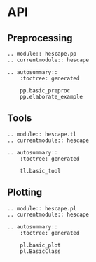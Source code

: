 # API

## Preprocessing

```{eval-rst}
.. module:: hescape.pp
.. currentmodule:: hescape

.. autosummary::
    :toctree: generated

    pp.basic_preproc
    pp.elaborate_example
```

## Tools

```{eval-rst}
.. module:: hescape.tl
.. currentmodule:: hescape

.. autosummary::
    :toctree: generated

    tl.basic_tool
```

## Plotting

```{eval-rst}
.. module:: hescape.pl
.. currentmodule:: hescape

.. autosummary::
    :toctree: generated

    pl.basic_plot
    pl.BasicClass
```
